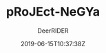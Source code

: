 ---
title: "pRoJEct-NeGYa"
github: https://github.com/akiritsu/pRoJEct-NeGYa
demo: https://akiritsu.github.io/pRoJEct-NeGYa/
author: DeerRIDER

ssg:
  - Jekyll
cms:
  - No Cms
date: 2019-06-15T10:37:38Z
github_branch: master
stale: false
---